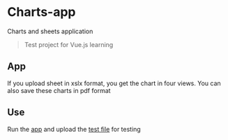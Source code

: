 # Charts-app

Charts and sheets application
> Test project for Vue.js learning




## App
If you upload sheet in xslx format, you get the chart in four views. You can also save these charts in pdf format

## Use
Run the [app](https://bestkolobok.github.io/charts-app/#/) and upload the [test file](/test_files/test_file.xlsx) for testing

